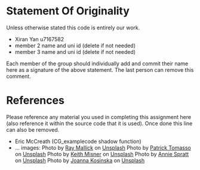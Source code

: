 # Statement Of Originality


Unless otherwise stated this code is entirely our work. 
+ Xiran Yan u7167582
+ member 2 name and uni id (delete if not needed)
+ member 3 name and uni id (delete if not needed)

Each member of the group should individually add and commit their name here as a signature of the above statement.  The last person can remove this comment. 


# References


Please reference any material you used in completing this assignment here (also reference it within the source code that it is used).   Once done this line can also be removed. 

+ Eric McCreath (CG_examplecode shadow function)
+ ... 
images:
<span>Photo by <a href="https://unsplash.com/@rmallick6806?utm_source=unsplash&amp;utm_medium=referral&amp;utm_content=creditCopyText">Ray Mallick</a> on <a href="https://unsplash.com/s/photos/background?utm_source=unsplash&amp;utm_medium=referral&amp;utm_content=creditCopyText">Unsplash</a></span>
<span>Photo by <a href="https://unsplash.com/@impatrickt?utm_source=unsplash&amp;utm_medium=referral&amp;utm_content=creditCopyText">Patrick Tomasso</a> on <a href="https://unsplash.com/s/photos/background?utm_source=unsplash&amp;utm_medium=referral&amp;utm_content=creditCopyText">Unsplash</a></span>
<span>Photo by <a href="https://unsplash.com/@keithmisner?utm_source=unsplash&amp;utm_medium=referral&amp;utm_content=creditCopyText">Keith Misner</a> on <a href="https://unsplash.com/s/photos/background?utm_source=unsplash&amp;utm_medium=referral&amp;utm_content=creditCopyText">Unsplash</a></span>
<span>Photo by <a href="https://unsplash.com/@anniespratt?utm_source=unsplash&amp;utm_medium=referral&amp;utm_content=creditCopyText">Annie Spratt</a> on <a href="https://unsplash.com/s/photos/background?utm_source=unsplash&amp;utm_medium=referral&amp;utm_content=creditCopyText">Unsplash</a></span>
<span>Photo by <a href="https://unsplash.com/@joannakosinska?utm_source=unsplash&amp;utm_medium=referral&amp;utm_content=creditCopyText">Joanna Kosinska</a> on <a href="https://unsplash.com/s/photos/background?utm_source=unsplash&amp;utm_medium=referral&amp;utm_content=creditCopyText">Unsplash</a></span>